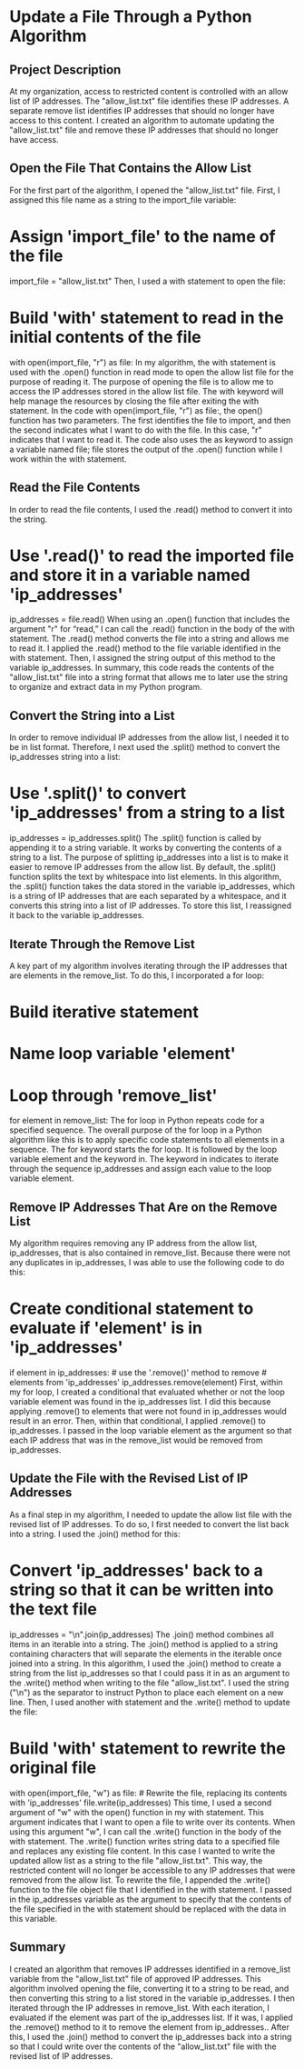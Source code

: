 # Update a File Through a Python Algorithm
## Project Description
At my organization, access to restricted content is controlled with an allow list of IP addresses. The "allow_list.txt" file identifies these IP addresses. A separate remove list identifies IP addresses that should no longer have access to this content. I created an algorithm to automate updating the "allow_list.txt" file and remove these IP addresses that should no longer have access. 
## Open the File That Contains the Allow List
For the first part of the algorithm, I opened the "allow_list.txt" file. First, I assigned this file name as a string to the import_file variable:
# Assign 'import_file' to the name of the file
import_file = "allow_list.txt"
Then, I used a with statement to open the file:
# Build 'with' statement to read in the initial contents of the file
with open(import_file, "r") as file:
In my algorithm, the with statement is used with the .open() function in read mode to open the allow list file for the purpose of reading it. The purpose of opening the file is to allow me to access the IP addresses stored in the allow list file. The with keyword will help manage the resources by closing the file after exiting the with statement. In the code with open(import_file, "r") as file:, the open() function has two parameters. The first identifies the file to import, and then the second indicates what I want to do with the file. In this case, "r" indicates that I want to read it. The code also uses the as keyword to assign a variable named file; file stores the output of the .open() function while I work within the with statement.
## Read the File Contents
In order to read the file contents, I used the .read() method to convert it into the string.
# Use '.read()' to read the imported file and store it in a variable named 'ip_addresses'
ip_addresses = file.read()
When using an .open() function that includes the argument "r" for “read,” I can call the .read() function in the body of the with statement. The .read() method converts the file into a string and allows me to read it. I applied the .read() method to the file variable identified in the with statement. Then, I assigned the string output of this method to the variable ip_addresses. 
In summary, this code reads the contents of the "allow_list.txt" file into a string format that allows me to later use the string to organize and extract data in my Python program.
## Convert the String into a List
In order to remove individual IP addresses from the allow list, I needed it to be in list format. Therefore, I next used the .split() method to convert the ip_addresses string into a list:
# Use '.split()' to convert 'ip_addresses' from a string to a list
ip_addresses = ip_addresses.split()
The .split() function is called by appending it to a string variable. It works by converting the contents of a string to a list. The purpose of splitting ip_addresses into a list is to make it easier to remove IP addresses from the allow list. By default, the .split() function splits the text by whitespace into list elements. In this algorithm, the .split() function takes the data stored in the variable ip_addresses, which is a string of IP addresses that are each separated by a whitespace, and it converts this string into a list of IP addresses. To store this list, I reassigned it back to the variable ip_addresses. 
## Iterate Through the Remove List
A key part of my algorithm involves iterating through the IP addresses that are elements in the remove_list. To do this, I incorporated a for loop:
# Build iterative statement
# Name loop variable 'element'
# Loop through 'remove_list'
for element in remove_list:
The for loop in Python repeats code for a specified sequence. The overall purpose of the for loop in a Python algorithm like this is to apply specific code statements to all elements in a sequence. The for keyword starts the for loop. It is followed by the loop variable element and the keyword in. The keyword in indicates to iterate through the sequence ip_addresses and assign each value to the loop variable element. 
## Remove IP Addresses That Are on the Remove List
My algorithm requires removing any IP address from the allow list, ip_addresses, that is also contained in remove_list.  Because there were not any duplicates in ip_addresses, I was able to use the following code to do this:
# Create conditional statement to evaluate if 'element' is in 'ip_addresses'
if element in ip_addresses:
    # use the '.remove()' method to remove
    # elements from 'ip_addresses'
    ip_addresses.remove(element)
First, within my for loop, I created a conditional that evaluated whether or not the loop variable element was found in the ip_addresses list. I did this because applying .remove() to elements that were not found in ip_addresses would result in an error. 
Then, within that conditional, I applied .remove() to ip_addresses. I passed in the loop variable element as the argument so that each IP address that was in the remove_list would be removed from ip_addresses.
## Update the File with the Revised List of IP Addresses 
As a final step in my algorithm, I needed to update the allow list file with the revised list of IP addresses. To do so, I first needed to convert the list back into a string. I used the .join() method for this:
# Convert 'ip_addresses' back to a string so that it can be written into the text file
ip_addresses = "\n".join(ip_addresses)
The .join() method combines all items in an iterable into a string. The .join() method is applied to a string containing characters that will separate the elements in the iterable once joined into a string. In this algorithm, I used the .join() method to create a string from the list ip_addresses so that I could pass it in as an argument to the .write() method when writing to the file "allow_list.txt". I used the string ("\n") as the separator to instruct Python to place each element on a new line. 
Then, I used another with statement and the .write() method to update the file:
# Build 'with' statement to rewrite the original file
with open(import_file, "w") as file:
    # Rewrite the file, replacing its contents with 'ip_addresses'
    file.write(ip_addresses)
This time, I used a second argument of "w" with the open() function in my with statement. This argument indicates that I want to open a file to write over its contents. When using this argument "w", I can call the .write() function in the body of the with statement. The .write() function writes string data to a specified file and replaces any existing file content. 
In this case I wanted to write the updated allow list as a string to the file "allow_list.txt". This way, the restricted content will no longer be accessible to any IP addresses that were removed from the allow list. To rewrite the file, I appended the .write() function to the file object file that I identified in the with statement. I passed in the ip_addresses variable as the argument to specify that the contents of the file specified in the with statement should be replaced with the data in this variable.
## Summary
I created an algorithm that removes IP addresses identified in a remove_list variable from the "allow_list.txt" file of approved IP addresses. This algorithm involved opening the file, converting it to a string to be read, and then converting this string to a list stored in the variable ip_addresses. I then iterated through the IP addresses in remove_list. With each iteration, I evaluated if the element was part of the ip_addresses list. If it was, I applied the .remove() method to it to remove the element from ip_addresses.. After this, I used the .join() method to convert the ip_addresses back into a string so that I could write over the contents of the "allow_list.txt" file with the revised list of IP addresses.
